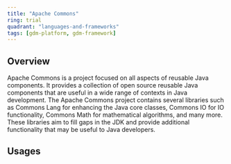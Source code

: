 ```yaml
---
title: "Apache Commons"
ring: trial
quadrant: "languages-and-frameworks"
tags: [gdm-platform, gdm-framework]
---
```


## Overview
Apache Commons is a project focused on all aspects of reusable Java components. It provides a collection of open source reusable Java components that are useful in a wide range of contexts in Java development. The Apache Commons project contains several libraries such as Commons Lang for enhancing the Java core classes, Commons IO for IO functionality, Commons Math for mathematical algorithms, and many more. These libraries aim to fill gaps in the JDK and provide additional functionality that may be useful to Java developers.

## Usages
